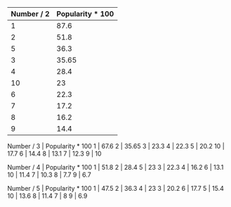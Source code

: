 Number / 2 | Popularity * 100
--- | ---
1 | 87.6
2 | 51.8
5 | 36.3
3 | 35.65
4 | 28.4
10 | 23
6 | 22.3
7 | 17.2
8 | 16.2
9 | 14.4

Number / 3 | Popularity * 100
1 | 67.6
2 | 35.65
3 | 23.3
4 | 22.3
5 | 20.2
10 | 17.7
6 | 14.4
8 | 13.1
7 | 12.3
9 | 10

Number / 4 | Popularity * 100
1 | 51.8
2 | 28.4
5 | 23
3 | 22.3
4 | 16.2
6 | 13.1
10 | 11.4
7 | 10.3
8 | 7.7
9 | 6.7

Number / 5 | Popularity * 100
1 | 47.5
2 | 36.3
4 | 23
3 | 20.2
6 | 17.7
5 | 15.4
10 | 13.6
8 | 11.4
7 | 8
9 | 6.9

